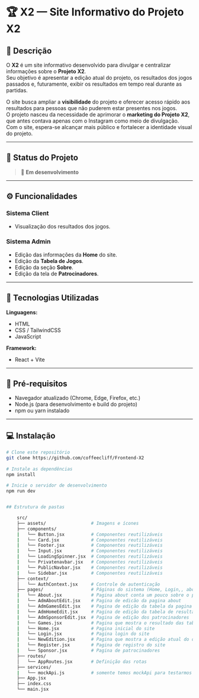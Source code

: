 # 🏆 X2 — Site Informativo do Projeto X2
 
## 📖 Descrição
 
O **X2** é um site informativo desenvolvido para divulgar e centralizar informações sobre o **Projeto X2**.  
Seu objetivo é apresentar a edição atual do projeto, os resultados dos jogos passados e, futuramente, exibir os resultados em tempo real durante as partidas.
 
O site busca ampliar a **visibilidade** do projeto e oferecer acesso rápido aos resultados para pessoas que não puderem estar presentes nos jogos.  
O projeto nasceu da necessidade de aprimorar o **marketing do Projeto X2**, que antes contava apenas com o Instagram como meio de divulgação.  
Com o site, espera-se alcançar mais público e fortalecer a identidade visual do projeto.
 
---
 
## 🚧 Status do Projeto
 
> 🔨 **Em desenvolvimento**
 
---
 
## ⚙️ Funcionalidades
 
### Sistema **Client**
- Visualização dos resultados dos jogos.
 
### Sistema **Admin**
- Edição das informações da **Home** do site.  
- Edição da **Tabela de Jogos**.  
- Edição da seção **Sobre**.  
- Edição da tela de **Patrocinadores**.
 
---
 
## 🧠 Tecnologias Utilizadas
 
**Linguagens:**  
- HTML  
- CSS / TailwindCSS  
- JavaScript  
 
**Framework:**  
- React + Vite  
 
---
 
## 🧩 Pré-requisitos
 
- Navegador atualizado (Chrome, Edge, Firefox, etc.)  
- Node.js (para desenvolvimento e build do projeto)  
- npm ou yarn instalado
 
---
 
## 💻 Instalação
 
```bash
# Clone este repositório
git clone https://github.com/coffeecliff/Frontend-X2
 
# Instale as dependências
npm install
 
# Inicie o servidor de desenvolvimento
npm run dev


## Estrutura de pastas

    src/
    ├── assets/                 # Imagens e ícones
    ├── components/
    |   └── Button.jsx          # Componentes reutilizáveis
    |   └── Card.jsx            # Componentes reutilizáveis
    |   └── Footer.jsx          # Componentes reutilizáveis
    |   └── Input.jsx           # Componentes reutilizáveis
    |   └── LoadingSpinner.jsx  # Componentes reutilizáveis
    |   └── Privatenavbar.jsx   # Componentes reutilizáveis
    |   └── PublicNavbar.jsx    # Componentes reutilizáveis
    |   └── Sidebar.jsx         # Componentes reutilizáveis
    ├── context/
    │   └── AuthContext.jsx     # Controle de autenticação
    ├── pages/                  # Páginas do sistema (Home, Login,, about, etc.)
    |   └── About.jsx           # Pagina about conta um pouco sobre o projeto          
    |   └── AdmAboutEdit.jsx    # Pagina de edicão da pagina about          
    |   └── AdmGamesEdit.jsx    # Pagina de edição da tabela da pagina jogos                
    |   └── AdmHomeEdit.jsx     # Pagina de edição da tabela de resultados da home               
    |   └── AdmSponsorEdit.jsx  # Pagina de edição dos patrocinadores                   
    |   └── Games.jsx           # Pagina que mostra o resultado das tabelas dos jogos          
    |   └── Home.jsx            # Pagina inicial do site        
    |   └── Login.jsx           # Pagina login do site         
    |   └── NewEdition.jsx      # Pagina que mostra a edição atual do desafio              
    |   └── Register.jsx        # Pagina de registro do site              
    |   └── Sponsor.jsx         # Pagina de patrocinadores            
    ├── routes/
    │   └── AppRoutes.jsx       # Definição das rotas
    ├── services/
    |   └── mockApi.js          # somente temos mockApi para testarmos a autenticação e entrarmos na page adm           
    ├── App.jsx
    ├── index.css
    └── main.jsx
